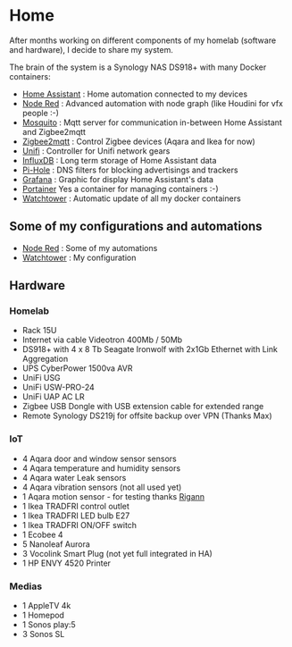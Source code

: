 # Home
After months working on different components of my homelab (software and hardware), I decide to share my system.

The brain of the system is a Synology NAS DS918+ with many Docker containers:

- [Home Assistant](https://registry.hub.docker.com/r/homeassistant/home-assistant) : Home automation connected to my devices
- [Node Red](https://registry.hub.docker.com/r/nodered/node-red/) : Advanced automation with node graph (like Houdini for vfx people :-)
- [Mosquito](https://registry.hub.docker.com/_/eclipse-mosquitto/) : Mqtt server for communication in-between Home Assistant and Zigbee2mqtt
- [Zigbee2mqtt](https://registry.hub.docker.com/r/koenkk/zigbee2mqtt) : Control Zigbee devices (Aqara and Ikea for now)
- [Unifi](https://registry.hub.docker.com/r/jacobalberty/unifi) : Controller for Unifi network gears
- [InfluxDB](https://registry.hub.docker.com/_/influxdb) : Long term storage of Home Assistant data
- [Pi-Hole](https://registry.hub.docker.com/r/pihole/pihole) : DNS filters for blocking advertisings and trackers
- [Grafana](https://registry.hub.docker.com/r/grafana/grafana) : Graphic for display Home Assistant's data
- [Portainer](https://registry.hub.docker.com/r/portainer/portainer) Yes a container for managing containers :-)
- [Watchtower](https://registry.hub.docker.com/r/containrrr/watchtower) : Automatic update of all my docker containers

## Some of my configurations and automations ##

- [Node Red](NodeRed) : Some of my automations
- [Watchtower](Watchtower) : My configuration

## Hardware ##
### Homelab ###
- ⁠Rack 15U
- Internet via cable Videotron 400Mb / 50Mb
- DS918+ with 4 x 8 Tb Seagate Ironwolf with 2x1Gb Ethernet with ⁠⁠Link Aggregation
- UPS CyberPower 1500va AVR
- UniFi USG
- UniFi USW-PRO-24
- ⁠UniFi UAP AC LR
- Zigbee USB Dongle with USB extension cable for extended range
- Remote Synology DS219j for offsite backup over VPN (Thanks Max)

### IoT ###
- 4 Aqara door and window sensor sensors
- 4 Aqara temperature and humidity sensors
- 4 Aqara water Leak sensors
- 4 Aqara vibration sensors (not all used yet)
- 1 Aqara motion sensor - for testing thanks [Rigann](https://github.com/rigann/)
- 1 Ikea TRADFRI control outlet
- 1 Ikea TRADFRI LED bulb E27
- 1 Ikea TRADFRI ON/OFF switch
- 1 Ecobee 4
- 5 Nanoleaf Aurora
- 3 Vocolink Smart Plug (not yet full integrated in HA)
- 1 HP ENVY 4520 Printer

### Medias ###
- 1 AppleTV 4k
- 1 Homepod
- 1 Sonos play:5
- 3 Sonos SL  
